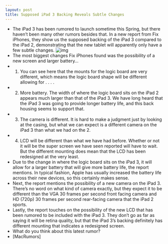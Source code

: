 ```yaml
---
layout: post
title: Supposed iPad 3 Backing Reveals Subtle Changes
---
```

* The iPad 3 has been rumored to launch sometime this Spring, but there haven’t been many other rumors besides that. In a new report from Fix iPhones, they show us the supposed backing of the iPad 3 compared to the iPad 2, demonstrating that the new tablet will apparently only have a few subtle changes.
![img](http://media.idownloadblog.com/wp-content/uploads/2012/02/iPad3Back.jpg)
* The most biggest changes Fix iPhones found was the possibility of a new screen and larger battery…
* 1. You can see here that the mounts for the logic board are very different, which means the logic board shape will be different allowing for . . . .
* 2. More battery. The width of where the logic board sits on the iPad 2 appears much larger than that of the iPad 3. We have long heard that the iPad 3 was going to provide longer battery life, and this back housing seems to support that.
* 3. The camera is different. It is hard to make a judgment just by looking at the casing, but what we can expect is a different camera on the iPad 3 than what we had on the 2.
* 4. LCD will be different than what we have had before. Whether or not it will be the super screen we have seen reported will have to wait. But the different mounting does mean that the LCD has been redesigned at the very least.
* Due to the change in where the logic board sits on the iPad 3, it will allow for a larger battery that will give more battery life, the report mentions. In typical fashion, Apple has usually increased the battery life across their new devices, so this certainly makes sense.
* Next, the report mentions the possibility of a new camera on the iPad 3. There’s no word on what kind of camera exactly, but they expect it to be different than the VGA 30 frames per second front facing camera and HD (720p) 30 frames per second rear-facing camera that the iPad 2 sports.
* Lastly, the report touches on the possibility of the new LCD that has been rumored to be included with the iPad 3. They don’t go as far as saying it will be retina quality, but that the iPad 3’s backing definitely has different mounting that indicates a redesigned screen.
* What do you think about this latest rumor?
* [MacRumors]

